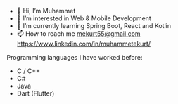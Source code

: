 - 👋 Hi, I’m Muhammet
- 👀 I’m interested in Web & Mobile Development
- 🌱 I’m currently learning Spring Boot, React and Kotlin
- 📫 How to reach me mekurt55@gmail.com https://www.linkedin.com/in/muhammetekurt/

Programming languages I have worked before:

- C / C++
- C#
- Java
- Dart (Flutter)



<!---
muhammetekurt/muhammetekurt is a ✨ special ✨ repository because its `README.md` (this file) appears on your GitHub profile.
You can click the Preview link to take a look at your changes.
--->
